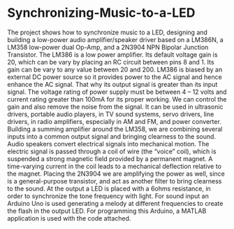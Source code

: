 # Synchronizing-Music-to-a-LED
The project shows how to synchronize music to a LED, designing and building a low-power audio amplifier/speaker driver based on a LM386N, a LM358 low-power dual Op-Amp, and a 2N3904 NPN Bipolar Junction Transistor.  The LM386 is a low power amplifier. Its default voltage gain is 20, which can be vary by placing an RC circuit between pins 8 and 1. Its gain can be vary to any value between 20 and 200. LM386 is biased by an external DC power source so it provides power to the AC signal and hence enhance the AC signal. That why its output signal is greater than its input signal. The voltage rating of power supply must be between 4 – 12 volts and current rating greater than 100mA for its proper working.  We can control the gain and also remove the noise from the signal. It can be used in ultrasonic drivers, portable audio players, in TV sound systems, servo drivers, line drivers, in radio amplifiers, especially in AM and FM, and power converter. Building a summing amplifier around the LM358, we are combining several inputs into a common output signal and bringing clearness to the sound. Audio speakers convert electrical signals into mechanical motion. The electric signal is passed through a coil of wire (the “voice” coil), which is suspended a strong magnetic field provided by a permanent magnet. A time-varying current in the coil leads to a mechanical deflection relative to the magnet.  Placing the 2N3904 we are amplifying the power as well, since is a general-purpose transistor, and act as another filter to bring clearness to the sound. At the output a LED is placed with a 6ohms resistance, in order to synchronize the tone frequency with light. For sound input an Arduino Uno is used generating a melody at different frequencies to create the flash in the output LED. For programming this Arduino, a MATLAB application is used with the code attached.
